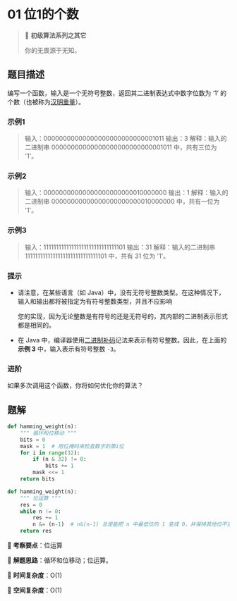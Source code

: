 # 01 位1的个数

> 🌈 **初级算法系列之其它**
>
> 你的无畏源于无知。

## 题目描述

编写一个函数，输入是一个无符号整数，返回其二进制表达式中数字位数为 ‘1’ 的个数（也被称为[汉明重量](https://baike.baidu.com/item/汉明重量)）。

### 示例1

> 输入：00000000000000000000000000001011
> 输出：3
> 解释：输入的二进制串 00000000000000000000000000001011 中，共有三位为 '1'。

### 示例2

> 输入：00000000000000000000000010000000
> 输出：1
> 解释：输入的二进制串 00000000000000000000000010000000 中，共有一位为 '1'。

### 示例3

> 输入：11111111111111111111111111111101
> 输出：31
> 解释：输入的二进制串 11111111111111111111111111111101 中，共有 31 位为 '1'。

### 提示

- 请注意，在某些语言（如 Java）中，没有无符号整数类型。在这种情况下，输入和输出都将被指定为有符号整数类型，并且不应影响

  您的实现，因为无论整数是有符号的还是无符号的，其内部的二进制表示形式都是相同的。

- 在 Java 中，编译器使用[二进制补码](https://baike.baidu.com/item/二进制补码/5295284)记法来表示有符号整数。因此，在上面的 **示例 3** 中，输入表示有符号整数 `-3`。

### 进阶

如果多次调用这个函数，你将如何优化你的算法？

## 题解

```python
def hamming_weight(n):
    """ 循环和位移动 """
    bits = 0
    mask = 1  # 用位掩码来检查数字的第i位
    for i in range(32):
        if (n & 32) != 0:
            bits += 1
        mask <<= 1
    return bits
```

```python
def hamming_weight(n):
    """ 位运算 """
    res = 0
    while n != 0:
        res += 1
        n &= (n-1)  # n&(n-1) 总是能把 n 中最低位的 1 变成 0，并保持其他位不变
    return res
```

🍥 **考察要点**：位运算

🍬 **解题思路**：循环和位移动；位运算。

🍉 **时间复杂度**：O(1)

🍭 **空间复杂度**：O(1)
